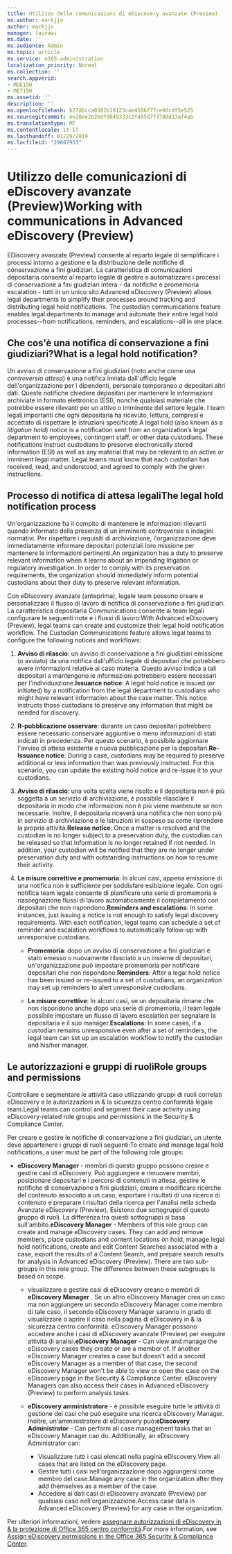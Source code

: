 ```yaml
---
title: Utilizzo delle comunicazioni di eDiscovery avanzate (Preview)
ms.author: markjjo
author: markjjo
manager: laurawi
ms.date: ''
ms.audience: Admin
ms.topic: article
ms.service: o365-administration
localization_priority: Normal
ms.collection: ''
search.appverid:
- MOE150
- MET150
ms.assetid: ''
description: ''
ms.openlocfilehash: b27d6cca0382b18123cae4106f77ce0dcdf5e525
ms.sourcegitcommit: ee28ee2b2bdfd049333c2f495d7f7780d13af4a6
ms.translationtype: MT
ms.contentlocale: it-IT
ms.lasthandoff: 01/29/2019
ms.locfileid: "29607953"
---
```

# <a name="working-with-communications-in-advanced-ediscovery-preview"></a><span data-ttu-id="6030e-102">Utilizzo delle comunicazioni di eDiscovery avanzate (Preview)</span><span class="sxs-lookup"><span data-stu-id="6030e-102">Working with communications in Advanced eDiscovery (Preview)</span></span>

<span data-ttu-id="6030e-p101">EDiscovery avanzate (Preview) consente al reparto legale di semplificare i processi intorno a gestione e la distribuzione delle notifiche di conservazione a fini giudiziari. La caratteristica di comunicazioni depositaria consente al reparto legale di gestire e automatizzare i processi di conservazione a fini giudiziari intera - da notifiche e promemoria escalation - tutti in un unico sito.</span><span class="sxs-lookup"><span data-stu-id="6030e-p101">Advanced eDiscovery (Preview) allows legal departments to simplify their processes around tracking and distributing legal hold notifications. The custodian communications feature enables legal departments to manage and automate their entire legal hold processes--from notifications, reminders, and escalations--all in one place.</span></span>

## <a name="what-is-a-legal-hold-notification"></a><span data-ttu-id="6030e-105">Che cos'è una notifica di conservazione a fini giudiziari?</span><span class="sxs-lookup"><span data-stu-id="6030e-105">What is a legal hold notification?</span></span>

<span data-ttu-id="6030e-p102">Un avviso di conservazione a fini giudiziari (noto anche come una *controversia attesa*) è una notifica inviata dall'ufficio legale dell'organizzazione per i dipendenti, personale temporaneo o depositari altri dati. Queste notifiche chiedere depositari per mantenere le informazioni archiviate in formato elettronico (ESI), nonché qualsiasi materiale che potrebbe essere rilevanti per un attivo o imminente del settore legale. I team legali importanti che ogni depositaria ha ricevuto, lettura, compresi e accettato di rispettare le istruzioni specificate.</span><span class="sxs-lookup"><span data-stu-id="6030e-p102">A legal hold (also known as a *litigation hold*) notice is a notification sent from an organization’s legal department to employees, contingent staff, or other data custodians. These notifications instruct custodians to preserve electronically stored information (ESI) as well as any material that may be relevant to an active or imminent legal matter. Legal teams must know that each custodian has received, read, and understood, and agreed to comply with the given instructions.</span></span>

## <a name="the-legal-hold-notification-process"></a><span data-ttu-id="6030e-109">Processo di notifica di attesa legali</span><span class="sxs-lookup"><span data-stu-id="6030e-109">The legal hold notification process</span></span>

<span data-ttu-id="6030e-p103">Un'organizzazione ha il compito di mantenere le informazioni rilevanti quando informato della presenza di un imminenti controversie o indagini normativi. Per rispettare i requisiti di archiviazione, l'organizzazione deve immediatamente informare depositari potenziali loro missione per mantenere le informazioni pertinenti.</span><span class="sxs-lookup"><span data-stu-id="6030e-p103">An organization has a duty to preserve relevant information when it learns about an impending litigation or regulatory investigation. In order to comply with its preservation requirements, the organization should immediately inform potential custodians about their duty to preserve relevant information.</span></span> 

<span data-ttu-id="6030e-p104">Con eDiscovery avanzate (anteprima), legale team possono creare e personalizzare il flusso di lavoro di notifica di conservazione a fini giudiziari. La caratteristica depositaria Communications consente ai team legali configurare le seguenti note e i flussi di lavoro:</span><span class="sxs-lookup"><span data-stu-id="6030e-p104">With Advanced eDiscovery (Preview), legal teams can create and customize their legal hold notification workflow. The Custodian Communications feature allows legal teams to configure the following notices and workflows:</span></span>

1. <span data-ttu-id="6030e-p105">**Avviso di rilascio**: un avviso di conservazione a fini giudiziari emissione (o avviato) da una notifica dall'ufficio legale di depositari che potrebbero avere informazioni relative ai caso materia. Questo avviso indica a tali depositari a mantengono le informazioni potrebbero essere necessari per l'individuazione.</span><span class="sxs-lookup"><span data-stu-id="6030e-p105">**Issuance notice**: A legal hold notice is issued (or initiated) by a notification from the legal department to custodians who might have relevant information about the case matter. This notice instructs those custodians to preserve any information that might be needed for discovery.</span></span> 
   
2.  <span data-ttu-id="6030e-p106">**R-pubblicazione osservare**: durante un caso depositari potrebbero essere necessario conservare aggiuntive o meno informazioni di stati indicati in precedenza. Per questo scenario, è possibile aggiornare l'avviso di attesa esistente e nuova pubblicazione per la depositari.</span><span class="sxs-lookup"><span data-stu-id="6030e-p106">**Re-Issuance notice**: During a case, custodians may be required to preserve additional or less information than was previously instructed. For this scenario, you can update the existing hold notice and re-issue it to your custodians.</span></span>

3.  <span data-ttu-id="6030e-p107">**Avviso di rilascio**: una volta scelta viene risolto e il depositaria non è più soggetta a un servizio di archiviazione, è possibile rilasciare il depositaria in modo che informazioni non è più viene mantenute se non necessarie. Inoltre, il depositaria riceverà una notifica che non sono più in servizio di archiviazione e le istruzioni in sospeso su come riprendere la propria attività.</span><span class="sxs-lookup"><span data-stu-id="6030e-p107">**Release notice**: Once a matter is resolved and the custodian is no longer subject to a preservation duty, the custodian can be released so that information is no longer retained if not needed. In addition, your custodian will be notified that they are no longer under preservation duty and with outstanding instructions on how to resume their activity.</span></span>

4. <span data-ttu-id="6030e-p108">**Le misure correttive e promemoria**: In alcuni casi, appena emissione di una notifica non è sufficiente per soddisfare esibizione legale. Con ogni notifica team legale consente di pianificare una serie di promemoria e riassegnazione flussi di lavoro automaticamente il completamento con depositari che non rispondono.</span><span class="sxs-lookup"><span data-stu-id="6030e-p108">**Reminders and escalations**: In some instances, just issuing a notice is not enough to satisfy legal discovery requirements. With each notification, legal teams can schedule a set of reminder and escalation workflows to automatically follow-up with unresponsive custodians.</span></span>

    - <span data-ttu-id="6030e-122">**Promemoria**: dopo un avviso di conservazione a fini giudiziari è stato emesso o nuovamente rilasciato a un insieme di depositari, un'organizzazione può impostare promemoria per notificare depositari che non rispondono.</span><span class="sxs-lookup"><span data-stu-id="6030e-122">**Reminders**:  After a legal hold notice has been issued or re-issued to a set of custodians, an organization may set up reminders to alert unresponsive custodians.</span></span> 

    - <span data-ttu-id="6030e-123">**Le misure correttive**: In alcuni casi, se un depositaria rimane che non rispondono anche dopo una serie di promemoria, il team legale possibile impostare un flusso di lavoro escalation per segnalare la depositaria e il suo manager.</span><span class="sxs-lookup"><span data-stu-id="6030e-123">**Escalations**: In some cases, if a custodian remains unresponsive even after a set of reminders, the legal team can set up an escalation workflow to notify the custodian and his/her manager.</span></span>

## <a name="role-groups-and-permissions"></a><span data-ttu-id="6030e-124">Le autorizzazioni e gruppi di ruoli</span><span class="sxs-lookup"><span data-stu-id="6030e-124">Role groups and permissions</span></span> 

<span data-ttu-id="6030e-125">Controllare e segmentare le attività caso utilizzando gruppi di ruoli correlati eDiscovery e le autorizzazioni in & la sicurezza centro conformità legale team.</span><span class="sxs-lookup"><span data-stu-id="6030e-125">Legal teams can control and segment their case activity using eDiscovery-related role groups and permissions in the Security & Compliance Center.</span></span> 

<span data-ttu-id="6030e-126">Per creare e gestire le notifiche di conservazione a fini giudiziari, un utente deve appartenere i gruppi di ruoli seguenti:</span><span class="sxs-lookup"><span data-stu-id="6030e-126">To create and manage legal hold notifications, a user must be part of the following role groups:</span></span>

- <span data-ttu-id="6030e-p109">**eDiscovery Manager** - membri di questo gruppo possono creare e gestire casi di eDiscovery. Può aggiungere e rimuovere membri, posizionare depositari e i percorsi di contenuti in attesa, gestire le notifiche di conservazione a fini giudiziari, creare e modificare ricerche del contenuto associato a un caso, esportare i risultati di una ricerca di contenuto e preparare i risultati della ricerca per l'analisi nella scheda Avanzate eDiscovery (Preview). Esistono due sottogruppi di questo gruppo di ruoli. La differenza tra questi sottogruppi si basa sull'ambito.</span><span class="sxs-lookup"><span data-stu-id="6030e-p109">**eDiscovery Manager** - Members of this role group can create and manage eDiscovery cases. They can add and remove members, place custodians and content locations on hold, manage legal hold notifications, create and edit Content Searches associated with a case, export the results of a Content Search, and prepare search results for analysis in Advanced eDiscovery (Preview). There are two sub-groups in this role group. The difference between these subgroups is based on scope.</span></span>

  - <span data-ttu-id="6030e-p110">visualizzare e gestire casi di eDiscovery creano o membri di **eDiscovery Manager** . Se un altro eDiscovery Manager crea un caso ma non aggiungere un secondo eDiscovery Manager come membro di tale caso, il secondo eDiscovery Manager saranno in grado di visualizzare o aprire il caso nella pagina di eDiscovery in & la sicurezza centro conformità. eDiscovery Manager possono accedere anche i casi di eDiscovery avanzate (Preview) per eseguire attività di analisi.</span><span class="sxs-lookup"><span data-stu-id="6030e-p110">**eDiscovery Manager** - Can view and manage the eDiscovery cases they create or are a member of. If another eDiscovery Manager creates a case but doesn't add a second eDiscovery Manager as a member of that case, the second eDiscovery Manager won't be able to view or open the case on the eDiscovery page in the Security & Compliance Center. eDiscovery Managers can also access their cases in Advanced eDiscovery (Preview) to perform analysis tasks.</span></span>

  - <span data-ttu-id="6030e-p111">**eDiscovery amministratore** - è possibile eseguire tutte le attività di gestione dei casi che può eseguire una ricerca eDiscovery Manager. Inoltre, un'amministratore di eDiscovery può:</span><span class="sxs-lookup"><span data-stu-id="6030e-p111">**eDiscovery Administrator** - Can perform all case management tasks that an eDiscovery Manager can do. Additionally, an eDiscovery Administrator can:</span></span>
    
    - <span data-ttu-id="6030e-136">Visualizzare tutti i casi elencati nella pagina eDiscovery.</span><span class="sxs-lookup"><span data-stu-id="6030e-136">View all cases that are listed on the eDiscovery page.</span></span>
    - <span data-ttu-id="6030e-137">Gestire tutti i casi nell'organizzazione dopo aggiungersi come membro del case.</span><span class="sxs-lookup"><span data-stu-id="6030e-137">Manage any case in the organization after they add themselves as a member of the case.</span></span>
    - <span data-ttu-id="6030e-138">Accedere ai dati casi di eDiscovery avanzate (Preview) per qualsiasi caso nell'organizzazione.</span><span class="sxs-lookup"><span data-stu-id="6030e-138">Access case data in Advanced eDiscovery (Preview) for any case in the organization.</span></span>

<span data-ttu-id="6030e-139">Per ulteriori informazioni, vedere [assegnare autorizzazioni di eDiscovery in & la protezione di Office 365 centro conformità](../assign-ediscovery-permissions.md).</span><span class="sxs-lookup"><span data-stu-id="6030e-139">For more information, see [Assign eDiscovery permissions in the Office 365 Security & Compliance Center](../assign-ediscovery-permissions.md).</span></span>